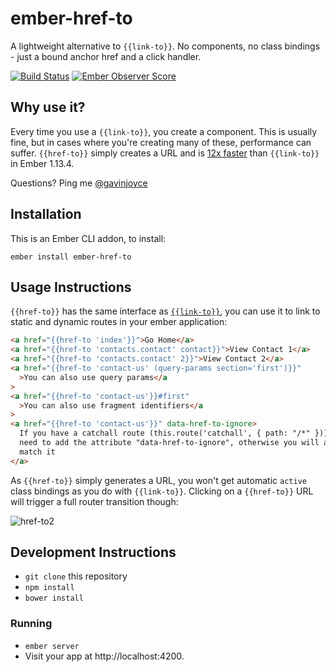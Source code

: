 # ember-href-to

A lightweight alternative to `{{link-to}}`. No components, no class bindings - just a bound anchor href and a click handler.

[![Build Status](https://github.com/intercom/ember-href-to/workflows/CI/badge.svg)](https://github.com/intercom/ember-href-to/actions) [![Ember Observer Score](http://emberobserver.com/badges/ember-href-to.svg)](http://emberobserver.com/addons/ember-href-to)

## Why use it?

Every time you use a `{{link-to}}`, you create a component. This is usually fine, but in cases where you're creating many of these, performance can suffer. `{{href-to}}` simply creates a URL and is [12x faster](https://github.com/GavinJoyce/ember-performance/pull/1) than `{{link-to}}` in Ember 1.13.4.

Questions? Ping me [@gavinjoyce](https://twitter.com/gavinjoyce)

## Installation

This is an Ember CLI addon, to install:

`ember install ember-href-to`

## Usage Instructions

`{{href-to}}` has the same interface as [`{{link-to}}`](https://guides.emberjs.com/v2.16.0/templates/links/), you can use it to link to static and dynamic routes in your ember application:

```html
<a href="{{href-to 'index'}}">Go Home</a>
<a href="{{href-to 'contacts.contact' contact}}">View Contact 1</a>
<a href="{{href-to 'contacts.contact' 2}}">View Contact 2</a>
<a href="{{href-to 'contact-us' (query-params section='first')}}"
  >You can also use query params</a
>
<a href="{{href-to 'contact-us'}}#first"
  >You can also use fragment identifiers</a
>
<a href="{{href-to 'contact-us'}}" data-href-to-ignore>
  If you have a catchall route (this.route('catchall', { path: "/*" })), you
  need to add the attribute "data-href-to-ignore", otherwise you will always
  match it
</a>
```

As `{{href-to}}` simply generates a URL, you won't get automatic `active` class bindings as you do with `{{link-to}}`. Clicking on a `{{href-to}}` URL will trigger a full router transition though:

![href-to2](https://cloud.githubusercontent.com/assets/2526/8709271/0a8b934a-2b39-11e5-8f24-89ece7d6c45d.gif)

## Development Instructions

- `git clone` this repository
- `npm install`
- `bower install`

### Running

- `ember server`
- Visit your app at http://localhost:4200.
